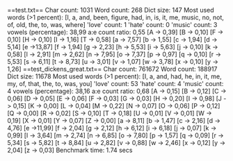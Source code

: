 ==test.txt==
Char count: 1031
Word count: 268
Dict size: 147
Most used words (>1 percent): [I, a, and, been, figure, had, in, is, it, me, music, no, not, of, old, the, to, was, where]
'love' count: 1
'hate' count: 0
'music' count: 3
vowels (percentage): 38,99
a:e count ratio: 0,55
[A -> 0,39] [B -> 0,10] [F -> 0,10] [H -> 0,10] [I -> 1,16] [T -> 0,58] [a -> 7,57] 
[b -> 1,55] [c -> 1,94] [d -> 5,14] [e ->13,87] [f -> 1,94] [g -> 2,23] [h -> 5,53] 
[i -> 5,63] [j -> 0,10] [k -> 0,58] [l -> 2,91] [m -> 2,62] [n -> 7,95] [o -> 7,37] 
[p -> 0,97] [q -> 0,10] [r -> 5,53] [s -> 6,11] [t -> 8,73] [u -> 3,01] [v -> 1,07] 
[w -> 3,78] [x -> 0,10] [y -> 1,26] 
==test_dickens_great.txt==
Char count: 761672
Word count: 188917
Dict size: 11678
Most used words (>1 percent): [I, a, and, had, he, in, it, me, my, of, that, the, to, was, you]
'love' count: 53
'hate' count: 4
'music' count: 4
vowels (percentage): 38,16
a:e count ratio: 0,68
[A -> 0,15] [B -> 0,12] [C -> 0,06] [D -> 0,05] [E -> 0,06] [F -> 0,03] [G -> 0,03] 
[H -> 0,20] [I -> 0,98] [J -> 0,15] [K -> 0,00] [L -> 0,04] [M -> 0,22] [N -> 0,07] 
[O -> 0,06] [P -> 0,12] [Q -> 0,00] [R -> 0,02] [S -> 0,10] [T -> 0,18] [U -> 0,01] 
[V -> 0,01] [W -> 0,19] [X -> 0,01] [Y -> 0,07] [Z -> 0,00] [a -> 8,11] [b -> 1,47] 
[c -> 2,16] [d -> 4,76] [e ->11,99] [f -> 2,04] [g -> 2,12] [h -> 6,12] [i -> 6,18] 
[j -> 0,07] [k -> 0,99] [l -> 3,64] [m -> 2,74] [n -> 6,85] [o -> 7,80] [p -> 1,57] 
[q -> 0,09] [r -> 5,34] [s -> 5,82] [t -> 8,84] [u -> 2,82] [v -> 0,88] [w -> 2,46] 
[x -> 0,12] [y -> 2,04] [z -> 0,03] 
Benchmark time: 1.74 secs